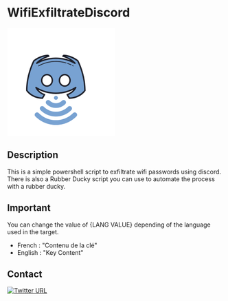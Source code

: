 # WifiExfiltrateDiscord
<img src="https://raw.githubusercontent.com/Anak0nd4/WifiExfiltrateDiscord/main/WF.png" width="250" height="250"></img>
## Description 
This is a simple powershell script to exfiltrate wifi passwords using discord. There is also a Rubber Ducky script you can use to automate the process with a rubber ducky.
## Important
You can change the value of {LANG VALUE} depending of the language used in the target.
- French : "Contenu de la clé"
- English : "Key Content"

## Contact 
[![Twitter URL](https://img.shields.io/badge/Twitter-blue?style=for-the-badge&logo=twitter&logoColor=white)](https://twitter.com/kondah_ha)


